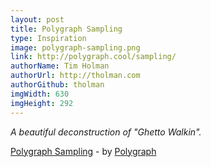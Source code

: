 ```yaml
---
layout: post
title: Polygraph Sampling
type: Inspiration
image: polygraph-sampling.png
link: http://polygraph.cool/sampling/
authorName: Tim Holman
authorUrl: http://tholman.com
authorGithub: tholman
imgWidth: 630
imgHeight: 292
---
```


_A beautiful deconstruction of "Ghetto Walkin"._

[Polygraph Sampling](http://polygraph.cool/sampling/) - by [Polygraph](http://polygraph.cool/)
